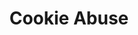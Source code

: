 ---
title: Cookie Abuse
parent: /tactics/08-mitigation-bypass
ref-id: TEQ-021
short-desc: The adversary abuses cookies, for example by reusing valid session cookies or spoofing the contents expected by a cookie based protection mechanism.
layout: technique
---